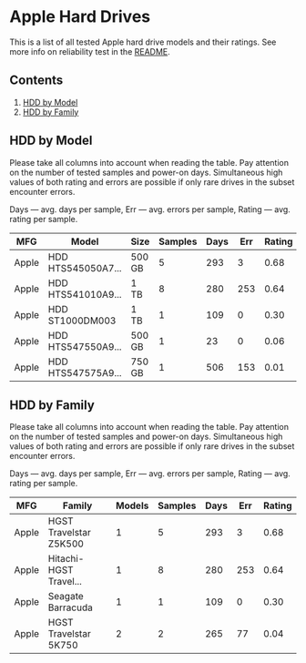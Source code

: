 Apple Hard Drives
=================

This is a list of all tested Apple hard drive models and their ratings. See more
info on reliability test in the [README](https://github.com/linuxhw/SMART).

Contents
--------

1. [ HDD by Model  ](#hdd-by-model)
2. [ HDD by Family ](#hdd-by-family)

HDD by Model
------------

Please take all columns into account when reading the table. Pay attention on the
number of tested samples and power-on days. Simultaneous high values of both rating
and errors are possible if only rare drives in the subset encounter errors.

Days   — avg. days per sample,
Err    — avg. errors per sample,
Rating — avg. rating per sample.

| MFG       | Model              | Size   | Samples | Days  | Err   | Rating |
|-----------|--------------------|--------|---------|-------|-------|--------|
| Apple     | HDD HTS545050A7... | 500 GB | 5       | 293   | 3     | 0.68   |
| Apple     | HDD HTS541010A9... | 1 TB   | 8       | 280   | 253   | 0.64   |
| Apple     | HDD ST1000DM003    | 1 TB   | 1       | 109   | 0     | 0.30   |
| Apple     | HDD HTS547550A9... | 500 GB | 1       | 23    | 0     | 0.06   |
| Apple     | HDD HTS547575A9... | 750 GB | 1       | 506   | 153   | 0.01   |

HDD by Family
-------------

Please take all columns into account when reading the table. Pay attention on the
number of tested samples and power-on days. Simultaneous high values of both rating
and errors are possible if only rare drives in the subset encounter errors.

Days   — avg. days per sample,
Err    — avg. errors per sample,
Rating — avg. rating per sample.

| MFG       | Family                 | Models | Samples | Days  | Err   | Rating |
|-----------|------------------------|--------|---------|-------|-------|--------|
| Apple     | HGST Travelstar Z5K500 | 1      | 5       | 293   | 3     | 0.68   |
| Apple     | Hitachi-HGST Travel... | 1      | 8       | 280   | 253   | 0.64   |
| Apple     | Seagate Barracuda      | 1      | 1       | 109   | 0     | 0.30   |
| Apple     | HGST Travelstar 5K750  | 2      | 2       | 265   | 77    | 0.04   |
